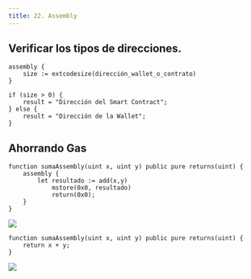 ```yaml
---
title: 22. Assembly
---
```


## Verificar los tipos de direcciones.

```solidity
assembly {
    size := extcodesize(dirección_wallet_o_contrato)
}

if (size > 0) {
    result = "Dirección del Smart Contract";
} else {
    result = "Dirección de la Wallet";
}
```

## Ahorrando Gas

```solidity
function sumaAssembly(uint x, uint y) public pure returns(uint) {
    assembly {
        let resultado := add(x,y)
            mstore(0x0, resultado)
            return(0x0);
    }
}
```

![](<../../../assets/image(53).png>)


```solidity
function sumaAssembly(uint x, uint y) public pure returns(uint) {
    return x + y;
}
```

![](<../../../assets/image(13).png>)